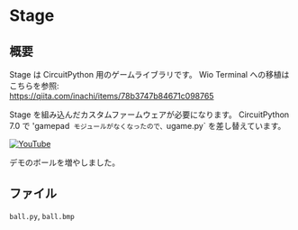 # Stage

## 概要
Stage は CircuitPython 用のゲームライブラリです。
Wio Terminal への移植はこちらを参照: <br/>
https://qiita.com/inachi/items/78b3747b84671c098765

Stage を組み込んだカスタムファームウェアが必要になります。
CircuitPython 7.0 で 'gamepad` モジュールがなくなったので、`ugame.py` を差し替えています。

[![YouTube](./Stage.jpg)](https://www.youtube.com/watch?v=0dtGy0JqhAE)

デモのボールを増やしました。

## ファイル
   `ball.py`, `ball.bmp`

